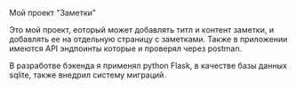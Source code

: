 Мой проект "Заметки"

Это мой проект, еоторый может добавлять титл и контент заметки, и добавлять ее на отдельную страницу с заметками. Также в приложении имеются API эндпоинты которые и проверял через postman.

В разработве бэкенда я применял python Flask, в качестве базы данных sqlite, также внедрил систему миграций.

